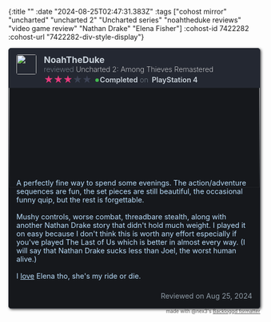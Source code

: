 {:title ""
 :date "2024-08-25T02:47:31.383Z"
 :tags ["cohost mirror" "uncharted" "uncharted 2" "Uncharted series" "noahtheduke reviews" "video game review" "Nathan Drake" "Elena Fisher"]
 :cohost-id 7422282
 :cohost-url "7422282-div-style-display"}

<div style="display: none;">Uncharted 2: Among Thieves Remastered Review</div><div style="display: flex; flex-wrap: wrap; color: rgb(186, 222, 252); background-color: rgb(22, 24, 28); border-radius: 5px; border: 1px solid rgb(36, 40, 50); overflow: hidden; box-shadow: rgba(0, 0, 0, 0.7) 2px 2px 5px; --noir-inline-color: #9ed3fb; --noir-inline-background-color: #121316; --noir-inline-border-top-color: #7e7567; --noir-inline-border-right-color: #7e7567; --noir-inline-border-bottom-color: #7e7567; --noir-inline-border-left-color: #7e7567;" data-noir-inline-color="" data-noir-inline-background-color="" data-noir-inline-border-top-color="" data-noir-inline-border-right-color="" data-noir-inline-border-bottom-color="" data-noir-inline-border-left-color=""><div style="display: flex; flex-wrap: wrap; background-color: rgb(36, 40, 50); width: 100%; padding-top: 0.75rem; padding-bottom: 0.25rem; z-index: 2; --noir-inline-background-color: #1d2028;" data-noir-inline-background-color=""><div style="margin-bottom: auto; padding-right: 0; flex: 0 0 auto; width: auto; max-width: 100%; position: relative; padding-left: 15px;"><a href="https://www.backloggd.com/u/NoahTheDuke/"><img style="width: 40px; height: 40px; border-radius: 4px; vertical-align: middle; margin: 0;" src="https://backloggd-s3.b-cdn.net/y6847fkfVpZsD2hS5bDaSaB3"></a></div><div style="min-width: 0; flex-basis: 0; flex-grow: 1; max-width: 100%; position: relative; width: 100%; padding-right: 15px; padding-left: 15px;"><div style="display: flex; flex-wrap: wrap; margin-right: -15px; margin-left: -15px; font-size: .9rem; margin-bottom: 0.25rem;"><div style="min-width: 0; flex-basis: 0; flex-grow: 1; max-width: 100%; position: relative; width: 100%; padding-right: 15px; padding-left: 15px;"><div style="display: flex; flex-wrap: wrap; margin-right: -15px; margin-left: -15px; margin-bottom: 0.25rem;"><div style="position: relative; width: auto; max-width: 100%; padding-left: 15px; padding-right: 0; margin-bottom: auto; margin-top: auto; margin-right: -0.5rem;"><a style="margin-bottom: auto; margin-top: auto; color: rgb(203, 212, 220); font-weight: 700; text-decoration: none; display: block; --noir-inline-color: #cdc8c2;" href="https://www.backloggd.com/u/NoahTheDuke/" data-noir-inline-color=""><p style="font-size: 1.1rem; line-height: normal; margin: 0;">NoahTheDuke</p></a></div><div style="position: relative; width: auto; max-width: 100%; padding-left: 15px; margin-top: auto;"><p style="margin: 0px; line-height: normal; font-weight: 200; color: rgb(143, 156, 167); --noir-inline-color: #a9a196;" data-noir-inline-color="">reviewed <a style="color: rgb(255, 255, 255); text-decoration: none; --noir-inline-color: #e8e6e3;" href="https://www.backloggd.com/u/NoahTheDuke/review/1891719/" data-noir-inline-color="">Uncharted 2: Among Thieves Remastered</a></p></div></div><div style="display: flex; flex-wrap: wrap; margin-right: -15px; margin-left: -15px;"><div style="position: relative; width: auto; max-width: 100%; padding-left: 15px; padding-right: 0; margin-top: auto; margin-bottom: auto;"><div style="display: flex; flex-wrap: wrap; font-size: 1.15rem; line-height: 17px; unicode-bidi: bidi-override; color: rgba(146, 161, 204, 0.23); height: auto; width: auto; margin: 0px auto; position: relative; padding: 0px; white-space: nowrap; --noir-inline-color: rgba(144, 171, 203, 0.23);" data-noir-inline-color=""><div style="color: rgb(234, 55, 122); display: block; height: 100%; left: 0px; overflow: hidden; padding: 0px; position: absolute; top: 0px; white-space: nowrap; width: 60%; z-index: 1; --noir-inline-color: #eb4583;" data-noir-inline-color=""> ★★★★★</div><div style="padding: 0; display: block; z-index: 0;">★★★★★</div></div></div><div style="position: relative; width: auto; max-width: 100%; padding-left: 0.5rem; padding-right: 0.25rem; margin-top: auto; margin-bottom: auto; position: relative; margin-left: 0.5rem;"><a style="text-decoration: none;" href="https://www.backloggd.com/u/NoahTheDuke/games/added/game_status:completed/"><p style="margin: 0px; color: rgb(203, 212, 220); padding: 0px; line-height: normal; font-weight: 600; --noir-inline-color: #cdc8c2;" data-noir-inline-color="">Completed</p><div style="background-color: rgb(67, 185, 79); border-radius: 10px; height: 7px; left: -1px; position: absolute; top: 6px; width: 7px; --noir-inline-background-color: #36943f;" data-noir-inline-background-color=""></div></a></div><div style="position: relative; width: auto; max-width: 100%; padding-left: 0px; padding-right: 0.25rem; line-height: normal; font-weight: 200; color: rgb(143, 156, 167); margin-right: -0.75rem; --noir-inline-color: #a9a196;" data-noir-inline-color=""><p style="margin: 0;">on</p></div><div style="position: relative; width: auto; max-width: 100%; padding-left: 15px; margin-top: auto; margin-bottom: auto;"><a style="margin-top: 0px; margin-bottom: 0px; margin-left: auto; color: rgb(203, 212, 220); line-height: normal; text-decoration: none; font-weight: 600; --noir-inline-color: #cdc8c2;" href="https://www.backloggd.com/u/NoahTheDuke/games/added/played_platform:ps4--1/" data-noir-inline-color=""><p style="margin: 0;">PlayStation 4</p></a></div></div></div></div></div></div><div style="width: 100%; height: 0; margin-bottom: 160px;"><img style="min-width: 100%; width: 100%; min-height: 267px; object-fit: cover; margin: 0; transform: translateY(-25%);" src="https://images.igdb.com/igdb/image/upload/t_1080p/sc69bk.png"></div><div style="display: flex; flex-wrap: wrap; margin-top: calc(-160px + 0.5rem); z-index: 0; background: linear-gradient(rgba(125, 185, 232, 0) 0px, rgb(22, 24, 28) calc(160px + 3rem)); padding-top: 160px; width: 100%; --noir-inline-background-image: linear-gradient(rgba(21, 75, 118, 0) 0px, #121316 calc(160px + 3rem)); --noir-inline-background-color: transparent;" data-noir-inline-background-image="" data-noir-inline-background-color=""><div style="min-width: 0; flex-basis: 0; flex-grow: 1; max-width: 100%; position: relative; width: 100%; padding-right: 15px; padding-left: 15px;"><div style="font-weight: 400; font-size: 0.9rem; margin-bottom: 0;"><p style="margin: 0; display: inline-block; word-break: break-word; width: 100%;"><p>
								A perfectly fine way to spend some evenings. The action/adventure sequences are fun, the set pieces are still beautiful, the occasional funny quip, but the rest is forgettable.<br><br>Mushy controls, worse combat, threadbare stealth, along with another Nathan Drake story that didn't hold much weight. I played it on easy because I don't think this is worth any effort especially if you've played The Last of Us which is better in almost every way. (I will say that Nathan Drake sucks less than Joel, the worst human alive.)<br><br>I <u>love</u> Elena tho, she's my ride or die.
							</p></p></div></div></div><div style="display: flex; flex-wrap: wrap; width: 100%; background-color: rgb(22, 24, 28); z-index: 1; padding-top: 0.5rem; padding-bottom: 1rem; --noir-inline-background-color: #121316;" data-noir-inline-background-color=""><div style="position: relative; width: auto; max-width: 100%; padding-left: 15px; padding-right: 15px; margin-left: auto;"><p style="margin: 0px; font-size: 0.9rem; line-height: normal; color: rgb(143, 156, 167); --noir-inline-color: #a9a196;" data-noir-inline-color="">Reviewed on Aug 25, 2024</p></div></div></div><div style="text-align: right; font-size: min(1.87vw, 70%); opacity: 0.7;"> made with @nex3's <a href="https://nex3.github.io/cohost-backloggd">Backloggd formatter</a></div>